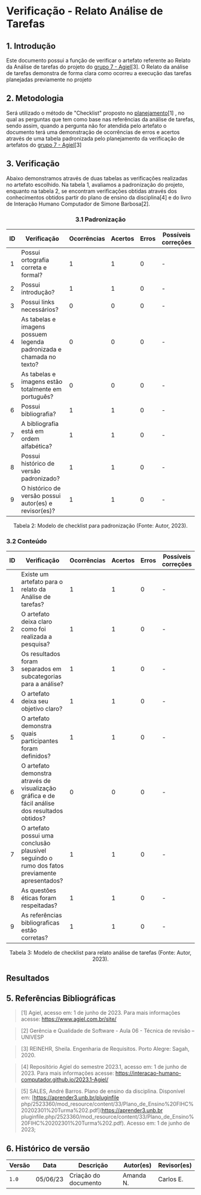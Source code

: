 # Verificação - Relato Análise de Tarefas

## 1. Introdução

Este documento possui a função de verificar o artefato referente ao Relato da Análise de tarefas do 
projeto do [grupo 7 - Agiel](https://interacao-humano-computador.github.io/2023.1-Agiel/)[3]. O Relato da análise de tarefas demonstra de forma clara como ocorreu a execução das tarefas planejadas previamente no projeto


## 2. Metodologia

Será utilizado o método de "Checklist" proposto no [planejamento](../planejamento.md)[1] , no qual as 
perguntas que tem como base nas referências da análise de tarefas, sendo assim, quando a pergunta não for 
atendida pelo artefato o documento terá uma 
demonstração de ocorrências de erros e acertos através de uma tabela padronizada pelo planejamento da 
verificação de artefatos do [grupo 7 - Agiel](https://interacao-humano-computador.github.io/2023.1-Agiel/)[3]


## 3. Verificação

Abaixo demonstramos através de duas tabelas as verificações realizadas no artefato escolhido. Na tabela 1, 
avaliamos a padronização do projeto, enquanto na tabela 2, se encontram verificações obtidas através dos 
conhecimentos obtidos  partir do plano de ensino da disciplina[4] e do livro de Interação Humano Computador 
de Simone Barbosa[2].

<center>

### 3.1 Padronização

| ID | Verificação | Ocorrências | Acertos | Erros | Possíveis correções |
|:-:|--|--|--|--|--|
| 1 | Possui ortografia correta e formal? | 1 | 1 | 0 | - |
| 2 | Possui introdução? | 1 | 1 | 0 | - |
| 3 | Possui links necessários? | 0 | 0 | 0 | - |
| 4 | As tabelas e imagens possuem legenda padronizada e chamada no texto? | 0 | 0 | 0 | - |
| 5 | As tabelas e imagens estão totalmente em português? | 0 | 0 | 0 | - |
| 6 | Possui bibliografia? | 1 | 1 | 0 | - |
| 7 | A bibliografia está em ordem alfabética? | 1 | 1 | 0 | - |
| 8 | Possui histórico de versão padronizado? | 1 | 1 | 0 | - |
| 9 | O histórico de versão possui autor(es) e revisor(es)? | 1 | 1 | 0 | - |

Tabela 2: Modelo de checklist para padronização (Fonte: Autor, 2023).

</center>

### 3.2 Conteúdo

<center>

| ID | Verificação | Ocorrências | Acertos | Erros | Possíveis correções |
| :-: | ------- | -------- | -------- | ------ | -------- |
| 1 | Existe um artefato para o relato da Análise de tarefas? | 1 | 1 | 0 | - |
| 2 | O artefato deixa claro como foi realizada a pesquisa? | 1 | 1 | 0 | - |
| 3 | Os resultados foram separados em subcategorias para a análise? | 1 | 1 | 0 | - |
| 4 | O artefato deixa seu objetivo claro? | 1 | 1 | 0 | - |
| 5 | O artefato demonstra quais participantes foram definidos? | 1 | 1 | 0 | - |
| 6 | O artefato demonstra através de visualização gráfica e de fácil análise dos resultados obtidos? | 0 | 0 | 0 | - |
| 7 | O artefato possui uma conclusão plausível seguindo o rumo dos fatos previamente apresentados? | 1 | 1 | 0 | - |
| 8 | As questões éticas foram respeitadas? | 1 | 1 | 0 | - |
| 9 | As referências bibliograficas estão corretas? | 1 | 1 | 0 | - |

Tabela 3: Modelo de checklist para relato análise de tarefas (Fonte: Autor, 2023).

</center>

## Resultados

## 5. Referências Bibliográficas

> [1] Agiel, acesso em: 1 de junho de 2023. Para mais informações acesse: <https://www.agiel.com.br/site/>

> [2] Gerência e Qualidade de Software - Aula 06 - Técnica de revisão – UNIVESP

> [3] REINEHR, Sheila. Engenharia de Requisitos. Porto Alegre: Sagah, 2020.

> [4] Repositório Agiel do semestre 2023.1, acesso em: 1 de junho de 2023. Para mais informações acesse: 
<https://interacao-humano-computador.github.io/2023.1-Agiel/>

> [5] SALES, André Barros. Plano de ensino da disciplina. Disponível em: [https://aprender3.unb.br/pluginfile
php/2523360/mod_resource/content/33/Plano_de_Ensino%20FIHC%20202301%20Turma%202.pdf](https://aprender3.unb.br
pluginfile.php/2523360/mod_resource/content/33/Plano_de_Ensino%20FIHC%20202301%20Turma%202.pdf). Acesso em: 1
de junho de 2023;

## 6. Histórico de versão

| Versão | Data     | Descrição                                        | Autor(es)   | Revisor(es)   |
| ------ | -------- | ------------------------------------------------ | ----------- | ------------- |
| `1.0`  | 05/06/23 | Criação do documento | Amanda N. | Carlos E. |


